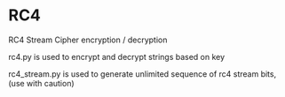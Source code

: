 # RC4
RC4 Stream Cipher encryption / decryption

rc4.py is used to encrypt and decrypt strings based on key

rc4_stream.py is used to generate unlimited sequence of rc4 stream bits, (use with caution)
